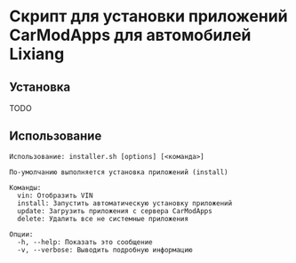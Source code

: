# Скрипт для установки приложений CarModApps для автомобилей Lixiang

## Установка

TODO

## Использование

```
Использование: installer.sh [options] [<команда>]

По-умолчанию выполняется установка приложений (install)

Команды:
  vin: Отобразить VIN
  install: Запустить автоматическую установку приложений
  update: Загрузить приложения с сервера CarModApps
  delete: Удалить все не системные приложения

Опции:
  -h, --help: Показать это сообщение
  -v, --verbose: Выводить подробную информацию
```


